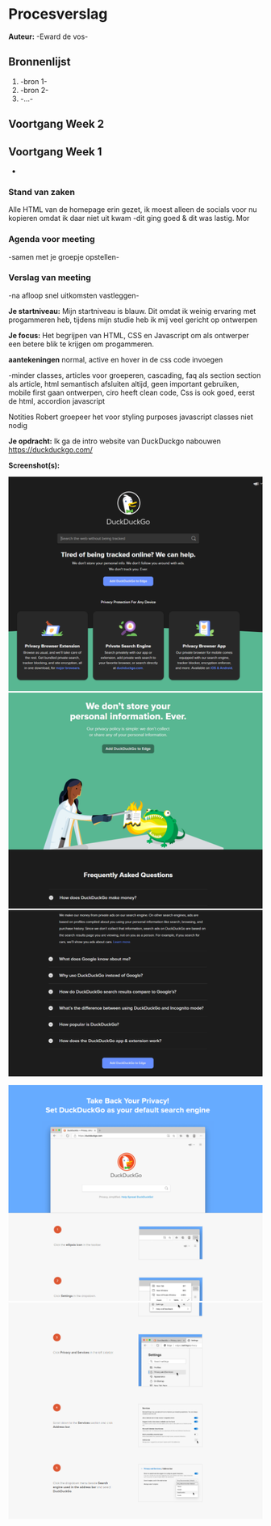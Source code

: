 # Procesverslag
**Auteur:** -Eward de vos-


## Bronnenlijst
1. -bron 1-
2. -bron 2-
3. -...-




## Voortgang Week 2


## Voortgang Week 1
-

### Stand van zaken

Alle HTML van de homepage erin gezet, ik moest alleen de socials voor nu kopieren omdat ik daar niet uit kwam 
-dit ging goed & dit was lastig. Mor


### Agenda voor meeting

-samen met je groepje opstellen-

### Verslag van meeting

-na afloop snel uitkomsten vastleggen-




**Je startniveau:** 
Mijn startniveau is blauw. Dit omdat ik weinig ervaring met progammeren heb, tijdens mijn studie heb ik mij veel gericht op ontwerpen

**Je focus:** 
Het begrijpen van HTML, CSS en Javascript om als ontwerper een betere blik te krijgen om progammeren. 

**aantekeningen**
normal, active en hover in de css code invoegen

-minder classes, articles voor groeperen, cascading, faq als section section als article, html semantisch
        afsluiten altijd, geen important gebruiken, mobile first gaan ontwerpen, ciro heeft clean code, Css is ook goed,
        eerst de html, accordion javascript


Notities Robert 
groepeer het voor styling purposes
javascript classes niet nodig 

**Je opdracht:** 
Ik ga de intro website van DuckDuckgo nabouwen
https://duckduckgo.com/

**Screenshot(s):**

![alt text](https://github.com/pannekoek141/Front_end_2021/blob/main/Screenshot-1.png?raw=true)
![alt text](https://github.com/pannekoek141/Front_end_2021/blob/main/Screenshot-2.png?raw=true)
![alt text](https://github.com/pannekoek141/Front_end_2021/blob/main/Screenshot-3.png?raw=true)


![alt text](https://github.com/pannekoek141/Front_end_2021/blob/main/Screenshot-site-2.png?raw=true)
![alt text](https://github.com/pannekoek141/Front_end_2021/blob/main/Screenshot-site-3.png?raw=true)


